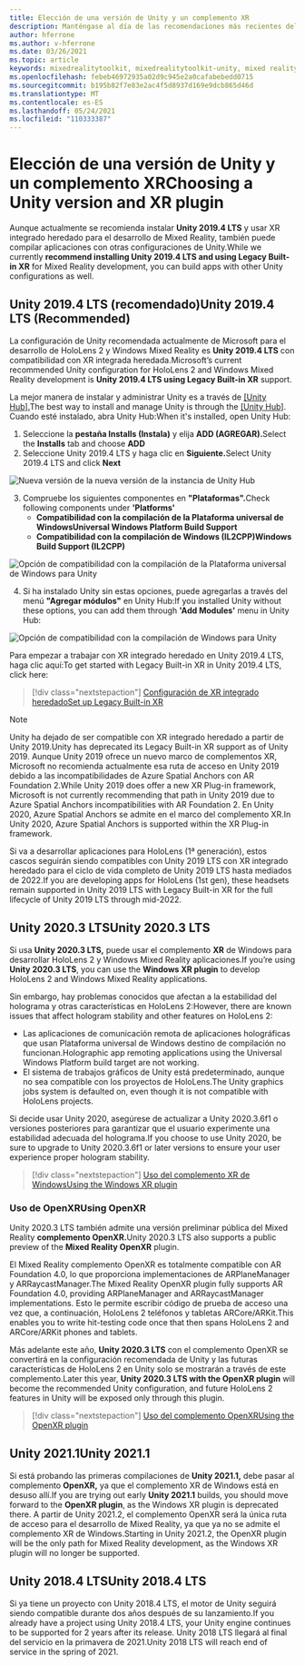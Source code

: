 ```yaml
---
title: Elección de una versión de Unity y un complemento XR
description: Manténgase al día de las recomendaciones más recientes del complemento Unity y XR para el desarrollo de aplicaciones holoLens.
author: hferrone
ms.author: v-hferrone
ms.date: 03/26/2021
ms.topic: article
keywords: mixedrealitytoolkit, mixedrealitytoolkit-unity, mixed reality headset, windows mixed reality headset, virtual reality headset, unity
ms.openlocfilehash: febeb46972935a02d9c945e2a0cafabebedd0715
ms.sourcegitcommit: b195b82f7e83e2ac4f5d8937d169e9dcb865d46d
ms.translationtype: MT
ms.contentlocale: es-ES
ms.lasthandoff: 05/24/2021
ms.locfileid: "110333387"
---
```

# <a name="choosing-a-unity-version-and-xr-plugin"></a><span data-ttu-id="b860a-104">Elección de una versión de Unity y un complemento XR</span><span class="sxs-lookup"><span data-stu-id="b860a-104">Choosing a Unity version and XR plugin</span></span>

<span data-ttu-id="b860a-105">Aunque actualmente se recomienda instalar **Unity 2019.4 LTS** y usar XR integrado heredado para el desarrollo de Mixed Reality, también puede compilar aplicaciones con otras configuraciones de Unity.</span><span class="sxs-lookup"><span data-stu-id="b860a-105">While we currently **recommend installing Unity 2019.4 LTS and using Legacy Built-in XR** for Mixed Reality development, you can build apps with other Unity configurations as well.</span></span>

## <a name="unity-20194-lts-recommended"></a><span data-ttu-id="b860a-106">Unity 2019.4 LTS (recomendado)</span><span class="sxs-lookup"><span data-stu-id="b860a-106">Unity 2019.4 LTS (Recommended)</span></span>

<span data-ttu-id="b860a-107">La configuración de Unity recomendada actualmente de Microsoft para el desarrollo de HoloLens 2 y Windows Mixed Reality es **Unity 2019.4 LTS** con compatibilidad con XR integrada heredada.</span><span class="sxs-lookup"><span data-stu-id="b860a-107">Microsoft’s current recommended Unity configuration for HoloLens 2 and Windows Mixed Reality development is **Unity 2019.4 LTS using Legacy Built-in XR** support.</span></span>

<span data-ttu-id="b860a-108">La mejor manera de instalar y administrar Unity es a través de <a href="https://unity3d.com/get-unity/download" target="_blank">[Unity Hub].</a></span><span class="sxs-lookup"><span data-stu-id="b860a-108">The best way to install and manage Unity is through the <a href="https://unity3d.com/get-unity/download" target="_blank">[Unity Hub]</a>.</span></span> <span data-ttu-id="b860a-109">Cuando esté instalado, abra Unity Hub:</span><span class="sxs-lookup"><span data-stu-id="b860a-109">When it's installed, open Unity Hub:</span></span>

1. <span data-ttu-id="b860a-110">Seleccione la **pestaña Installs (Instala)** y elija **ADD (AGREGAR).**</span><span class="sxs-lookup"><span data-stu-id="b860a-110">Select the **Installs** tab and choose **ADD**</span></span>
2. <span data-ttu-id="b860a-111">Seleccione Unity 2019.4 LTS y haga clic en **Siguiente.**</span><span class="sxs-lookup"><span data-stu-id="b860a-111">Select Unity 2019.4 LTS and click **Next**</span></span>

![Nueva versión de la nueva versión de la instancia de Unity Hub](images/unity-hub-img-01.png)

3. <span data-ttu-id="b860a-113">Compruebe los siguientes componentes en **"Plataformas".**</span><span class="sxs-lookup"><span data-stu-id="b860a-113">Check following components under **'Platforms'**</span></span>
    * <span data-ttu-id="b860a-114">**Compatibilidad con la compilación de la Plataforma universal de Windows**</span><span class="sxs-lookup"><span data-stu-id="b860a-114">**Universal Windows Platform Build Support**</span></span> 
    * <span data-ttu-id="b860a-115">**Compatibilidad con la compilación de Windows (IL2CPP)**</span><span class="sxs-lookup"><span data-stu-id="b860a-115">**Windows Build Support (IL2CPP)**</span></span>

![Opción de compatibilidad con la compilación de la Plataforma universal de Windows para Unity](../images/Unity_Install_Option_UWP.png)

4. <span data-ttu-id="b860a-117">Si ha instalado Unity sin estas opciones, puede agregarlas a través del menú **"Agregar módulos"** en Unity Hub:</span><span class="sxs-lookup"><span data-stu-id="b860a-117">If you installed Unity without these options, you can add them through **'Add Modules'** menu in Unity Hub:</span></span>

![Opción de compatibilidad con la compilación de Windows para Unity](../images/Unity_Install_Option_UWP2.png)

<span data-ttu-id="b860a-119">Para empezar a trabajar con XR integrado heredado en Unity 2019.4 LTS, haga clic aquí:</span><span class="sxs-lookup"><span data-stu-id="b860a-119">To get started with Legacy Built-in XR in Unity 2019.4 LTS, click here:</span></span>

> [!div class="nextstepaction"]
> [<span data-ttu-id="b860a-120">Configuración de XR integrado heredado</span><span class="sxs-lookup"><span data-stu-id="b860a-120">Set up Legacy Built-in XR</span></span>](legacy-xr-support.md)

> [!NOTE]
> <span data-ttu-id="b860a-121">Unity ha dejado de ser compatible con XR integrado heredado a partir de Unity 2019.</span><span class="sxs-lookup"><span data-stu-id="b860a-121">Unity has deprecated its Legacy Built-in XR support as of Unity 2019.</span></span>  <span data-ttu-id="b860a-122">Aunque Unity 2019 ofrece un nuevo marco de complementos XR, Microsoft no recomienda actualmente esa ruta de acceso en Unity 2019 debido a las incompatibilidades de Azure Spatial Anchors con AR Foundation 2.</span><span class="sxs-lookup"><span data-stu-id="b860a-122">While Unity 2019 does offer a new XR Plug-in framework, Microsoft is not currently recommending that path in Unity 2019 due to Azure Spatial Anchors incompatibilities with AR Foundation 2.</span></span>  <span data-ttu-id="b860a-123">En Unity 2020, Azure Spatial Anchors se admite en el marco del complemento XR.</span><span class="sxs-lookup"><span data-stu-id="b860a-123">In Unity 2020, Azure Spatial Anchors is supported within the XR Plug-in framework.</span></span>

<span data-ttu-id="b860a-124">Si va a desarrollar aplicaciones para HoloLens (1ª generación), estos cascos seguirán siendo compatibles con Unity 2019 LTS con XR integrado heredado para el ciclo de vida completo de Unity 2019 LTS hasta mediados de 2022.</span><span class="sxs-lookup"><span data-stu-id="b860a-124">If you are developing apps for HoloLens (1st gen), these headsets remain supported in Unity 2019 LTS with Legacy Built-in XR for the full lifecycle of Unity 2019 LTS through mid-2022.</span></span>

## <a name="unity-20203-lts"></a><span data-ttu-id="b860a-125">Unity 2020.3 LTS</span><span class="sxs-lookup"><span data-stu-id="b860a-125">Unity 2020.3 LTS</span></span> 

<span data-ttu-id="b860a-126">Si usa **Unity 2020.3 LTS,** puede usar el complemento **XR** de Windows para desarrollar HoloLens 2 y Windows Mixed Reality aplicaciones.</span><span class="sxs-lookup"><span data-stu-id="b860a-126">If you’re using **Unity 2020.3 LTS**, you can use the **Windows XR plugin** to develop HoloLens 2 and Windows Mixed Reality applications.</span></span>

<span data-ttu-id="b860a-127">Sin embargo, hay problemas conocidos que afectan a la estabilidad del holograma y otras características en HoloLens 2:</span><span class="sxs-lookup"><span data-stu-id="b860a-127">However, there are known issues that affect hologram stability and other features on HoloLens 2:</span></span> 

* <span data-ttu-id="b860a-128">Las aplicaciones de comunicación remota de aplicaciones holográficas que usan Plataforma universal de Windows destino de compilación no funcionan.</span><span class="sxs-lookup"><span data-stu-id="b860a-128">Holographic app remoting applications using the Universal Windows Platform build target are not working.</span></span>
* <span data-ttu-id="b860a-129">El sistema de trabajos gráficos de Unity está predeterminado, aunque no sea compatible con los proyectos de HoloLens.</span><span class="sxs-lookup"><span data-stu-id="b860a-129">The Unity graphics jobs system is defaulted on, even though it is not compatible with HoloLens projects.</span></span>

<span data-ttu-id="b860a-130">Si decide usar Unity 2020, asegúrese de actualizar a Unity 2020.3.6f1 o versiones posteriores para garantizar que el usuario experimente una estabilidad adecuada del holograma.</span><span class="sxs-lookup"><span data-stu-id="b860a-130">If you choose to use Unity 2020, be sure to upgrade to Unity 2020.3.6f1 or later versions to ensure your user experience proper hologram stability.</span></span>

> [!div class="nextstepaction"]
> [<span data-ttu-id="b860a-131">Uso del complemento XR de Windows</span><span class="sxs-lookup"><span data-stu-id="b860a-131">Using the Windows XR plugin</span></span>](windows-xr-plugin.md)

### <a name="using-openxr"></a><span data-ttu-id="b860a-132">Uso de OpenXR</span><span class="sxs-lookup"><span data-stu-id="b860a-132">Using OpenXR</span></span>

<span data-ttu-id="b860a-133">Unity 2020.3 LTS también admite una versión preliminar pública del Mixed Reality **complemento OpenXR.**</span><span class="sxs-lookup"><span data-stu-id="b860a-133">Unity 2020.3 LTS also supports a public preview of the **Mixed Reality OpenXR** plugin.</span></span>

<span data-ttu-id="b860a-134">El Mixed Reality complemento OpenXR es totalmente compatible con AR Foundation 4.0, lo que proporciona implementaciones de ARPlaneManager y ARRaycastManager.</span><span class="sxs-lookup"><span data-stu-id="b860a-134">The Mixed Reality OpenXR plugin fully supports AR Foundation 4.0, providing ARPlaneManager and ARRaycastManager implementations.</span></span> <span data-ttu-id="b860a-135">Esto le permite escribir código de prueba de acceso una vez que, a continuación, HoloLens 2 teléfonos y tabletas ARCore/ARKit.</span><span class="sxs-lookup"><span data-stu-id="b860a-135">This enables you to write hit-testing code once that then spans HoloLens 2 and ARCore/ARKit phones and tablets.</span></span> 

<span data-ttu-id="b860a-136">Más adelante este año, **Unity 2020.3 LTS** con el complemento OpenXR se convertirá en la configuración recomendada de Unity y las futuras características de HoloLens 2 en Unity solo se mostrarán a través de este complemento.</span><span class="sxs-lookup"><span data-stu-id="b860a-136">Later this year, **Unity 2020.3 LTS with the OpenXR plugin** will become the recommended Unity configuration, and future HoloLens 2 features in Unity will be exposed only through this plugin.</span></span>

> [!div class="nextstepaction"]
> [<span data-ttu-id="b860a-137">Uso del complemento OpenXR</span><span class="sxs-lookup"><span data-stu-id="b860a-137">Using the OpenXR plugin</span></span>](openxr-getting-started.md)

## <a name="unity-20211"></a><span data-ttu-id="b860a-138">Unity 2021.1</span><span class="sxs-lookup"><span data-stu-id="b860a-138">Unity 2021.1</span></span>

<span data-ttu-id="b860a-139">Si está probando las primeras compilaciones de **Unity 2021.1,** debe pasar al complemento **OpenXR,** ya que el complemento XR de Windows está en desuso allí.</span><span class="sxs-lookup"><span data-stu-id="b860a-139">If you are trying out early **Unity 2021.1** builds, you should move forward to the **OpenXR plugin**, as the Windows XR plugin is deprecated there.</span></span>  <span data-ttu-id="b860a-140">A partir de Unity 2021.2, el complemento OpenXR será la única ruta de acceso para el desarrollo de Mixed Reality, ya que ya no se admite el complemento XR de Windows.</span><span class="sxs-lookup"><span data-stu-id="b860a-140">Starting in Unity 2021.2, the OpenXR plugin will be the only path for Mixed Reality development, as the Windows XR plugin will no longer be supported.</span></span>

## <a name="unity-20184-lts"></a><span data-ttu-id="b860a-141">Unity 2018.4 LTS</span><span class="sxs-lookup"><span data-stu-id="b860a-141">Unity 2018.4 LTS</span></span>

<span data-ttu-id="b860a-142">Si ya tiene un proyecto con Unity 2018.4 LTS, el motor de Unity seguirá siendo compatible durante dos años después de su lanzamiento.</span><span class="sxs-lookup"><span data-stu-id="b860a-142">If you already have a project using Unity 2018.4 LTS, your Unity engine continues to be supported for 2 years after its release.</span></span>  <span data-ttu-id="b860a-143">Unity 2018 LTS llegará al final del servicio en la primavera de 2021.</span><span class="sxs-lookup"><span data-stu-id="b860a-143">Unity 2018 LTS will reach end of service in the spring of 2021.</span></span>
